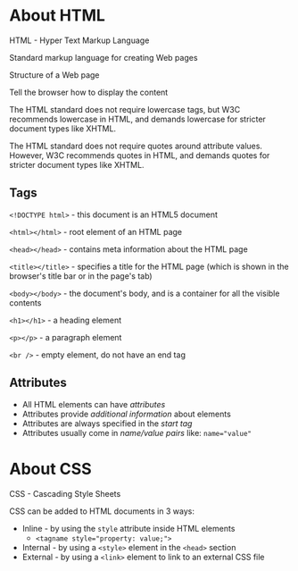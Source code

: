 # About HTML

HTML - Hyper Text Markup Language

Standard markup language for creating Web pages

Structure of a Web page

Tell the browser how to display the content

The HTML standard does not require lowercase tags, but W3C recommends lowercase in HTML, and demands lowercase for stricter document types like XHTML.

The HTML standard does not require quotes around attribute values. However, W3C recommends quotes in HTML, and demands quotes for stricter document types like XHTML.

## Tags

`<!DOCTYPE html>` - this document is an HTML5 document

`<html></html>` - root element of an HTML page

`<head></head>` - contains meta information about the HTML page

`<title></title>` - specifies a title for the HTML page (which is shown in the browser's title bar or in the page's tab)

`<body></body>` - the document's body, and is a container for all the visible contents

`<h1></h1>` - a heading element

`<p></p>` - a paragraph element

`<br />` - empty element, do not have an end tag

## Attributes

- All HTML elements can have *attributes*
- Attributes provide *additional information* about elements
- Attributes are always specified in the *start tag*
- Attributes usually come in *name/value pairs* like: `name="value"`

# About CSS

CSS - Cascading Style Sheets

CSS can be added to HTML documents in 3 ways:
- Inline - by using the `style` attribute inside HTML elements
  - `<tagname style="property: value;">`
- Internal - by using a `<style>` element in the `<head>` section
- External - by using a `<link>` element to link to an external CSS file
